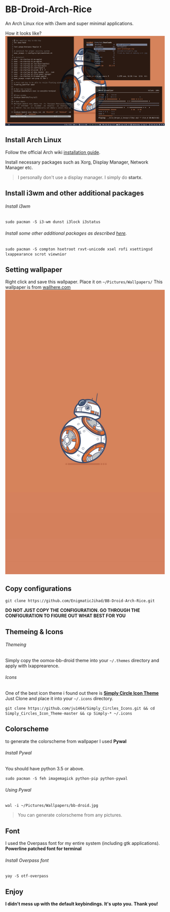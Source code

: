 # BB-Droid-Arch-Rice
An Arch Linux rice with i3wm and super minimal applications. 

How it looks like?
![Screenshot 1](Screenshots/01.png)

## Install Arch Linux
Follow the official Arch wiki [installation guide](https://wiki.archlinux.org/index.php/installation_guide).

Install necessary packages such as Xorg, Display Manager, Network Manager etc.
> I personally don't use a display manager. I simply do **startx**.

## Install i3wm and other additional packages
###### Install i3wm
```
sudo pacman -S i3-wm dunst i3lock i3status
```
###### Install some other additional packages as described [here](https://github.com/addy-dclxvi/i3-starterpack#explanations-of-additional-packages).
```
sudo pacman -S compton hsetroot rxvt-unicode xsel rofi xsettingsd lxappearance scrot viewnior
```
## Setting wallpaper
Right click and save this wallpaper. Place it on `~/Pictures/Wallpapers/`
This wallpaper is from [wallhere.com](https://wallhere.com/en/wallpaper/1295445)
![wallpaper](Pictures/Wallpapers/bb-droid.jpg)
## Copy configurations
```
git clone https://github.com/EnigmaticJihad/BB-Droid-Arch-Rice.git
```
**DO NOT JUST COPY THE CONFIGURATION. GO THROUGH THE CONFIGURATION TO FIGURE OUT WHAT BEST FOR YOU** 

## Themeing & Icons
###### Themeing
Simply copy the oomox-bb-droid theme into your `~/.themes` directory and apply with lxapprearence.
###### Icons
One of the best icon theme i found out there is [**Simply Circle Icon Theme**](https://github.com/ju1464/Simply_Circles_Icon_Theme)
Just Clone and place it into your `~/.icons` directory.
```
git clone https://github.com/ju1464/Simply_Circles_Icons.git && cd Simply_Circles_Icon_Theme-master && cp Simply-* ~/.icons
```
## Colorscheme
to generate the colorscheme from wallpaper I used **Pywal**
###### Install Pywal
You should have python 3.5 or above. 
```
sudo pacman -S feh imagemagick python-pip python-pywal
```
###### Using Pywal
```
wal -i ~/Pictures/Wallpapers/bb-droid.jpg
```
> You can generate colorscheme from any pictures.

## Font
I used the Overpass font for my entire system (including gtk applications). **Powerline patched font for terminal**
###### Install Overpass font
```
yay -S otf-overpass
```
## Enjoy
**I didn't mess up with the default keybindings. It's upto you.**
**Thank you!**
